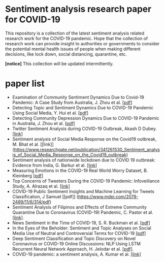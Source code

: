 # Sentiment analysis research  paper for COVID-19

This repository is a collection of the latest sentiment analysis  related research work for the COVID-19 pandemic.  Hope that the collection of research work can provide insight to  authorities or governments to consider the potential mental health issues of people when making different decisions, like lock down, social distancing, quarantine, etc. 

**[notice]**  This collection will be updated intermittently.   
# paper list
- Examination of Community Sentiment Dynamics Due to Covid-19 Pandemic: A Case Study from Australia, J. Zhou et al. [[pdf]](https://arxiv.org/pdf/2006.12185.pdf)
- Detecting Topic and Sentiment Dynamics Due to COVID-19 Pandemic Using Social Media, Y. Hui et al. [[pdf]](https://arxiv.org/pdf/2007.02304.pdf)
- Detecting Community Depression Dynamics Due to COVID-19 Pandemic in Australia, J. Zhou et al. [[pdf]](https://arxiv.org/pdf/2007.02325.pdf)
- Twitter Sentiment Analysis during COVID-19 Outbreak, Akash D Dubey. [[link]](https://papers.ssrn.com/sol3/papers.cfm?abstract_id=3572023)
- Sentiment analysis of Social Media Response on the Covid19 outbreak, M. Bhat et al. [[link]] (https://www.researchgate.net/publication/341261530_Sentiment_analysis_of_Social_Media_Response_on_the_Covid19_outbreak)
-  Sentiment analysis of nationwide lockdown due to COVID 19 outbreak: Evidence from India, G. Barkur et al. [[link]](https://www.ncbi.nlm.nih.gov/pmc/articles/PMC7152888/)
-  Measuring Emotions in the COVID-19 Real World Worry Dataset, B. Kleinberg [[pdf]](https://arxiv.org/abs/2004.04225)
-  Top Concerns of Tweeters During the COVID-19 Pandemic: Infoveillance Study, A. Alrazaq et al. [[link]](https://www.jmir.org/2020/4/e19016/) 
-  COVID-19 Public Sentiment Insights and Machine Learning for Tweets Classification, J  Samuel [[pdf]] (https://www.mdpi.com/2078-2489/11/6/314/pdf)
-  Sentiment Analysis of Filipinos and Effects of Extreme Community Quarantine Due to Coronavirus (COVID-19) Pandemic, C. Pastor et al. [[link]](https://papers.ssrn.com/sol3/papers.cfm?abstract_id=3574385).
- News Sentiment in the Time of COVID-19, S. R. Buckman et al.  [[pdf]](http://www.frbsf.org/economic-research/files/el2020-08.pdf)
- In the Eyes of the Beholder: Sentiment and Topic Analyses on Social Media Use of Neutral and Controversial Terms for COVID-19 [[pdf]](https://arxiv.org/pdf/2004.10225.pdf)
- Deep Sentiment Classification and Topic Discovery on Novel Coronavirus or COVID-19 Online Discussions: NLP Using LSTM Recurrent Neural Network Approach, H. Jelodar et al. [[pdf]](https://arxiv.org/pdf/2004.11695.pdf).
- COVID-19 pandemic: a sentiment analysis, A. Kumar et al. [[link]](https://academic.oup.com/eurheartj/article/doi/10.1093/eurheartj/ehaa597/5873149)